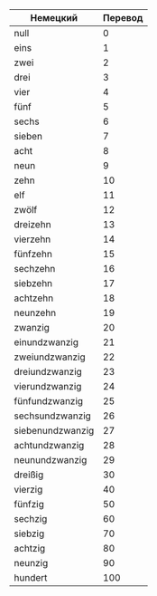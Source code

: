 Немецкий          | Перевод
------------------|--------
null	            | 0
eins	            | 1
zwei	            | 2
drei	            | 3
vier	            | 4
fünf	            | 5
sechs	            | 6
sieben	          | 7
acht	            | 8
neun	            | 9
zehn              | 10
elf               | 11
zwölf             | 12
dreizehn          | 13
vierzehn          | 14
fünfzehn          | 15
sechzehn          | 16
siebzehn          | 17
achtzehn          | 18
neunzehn          | 19
zwanzig           | 20
einundzwanzig     | 21
zweiundzwanzig    | 22
dreiundzwanzig    | 23
vierundzwanzig    | 24
fünfundzwanzig    | 25
sechsundzwanzig   | 26
siebenundzwanzig  | 27
achtundzwanzig    | 28
neunundzwanzig    | 29
dreißig           | 30
vierzig           | 40
fünfzig           | 50
sechzig           | 60
siebzig           | 70
achtzig           | 80
neunzig           | 90
hundert           | 100

